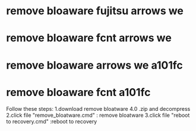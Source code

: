 # remove bloaware fujitsu arrows we 
# remove bloaware fcnt arrows we
# remove bloaware  arrows we a101fc
# remove bloaware fcnt a101fc
Follow these steps:
1.download remove bloatware 4.0 .zip and decompress 
2.click file "remove_bloatware.cmd" : remove bloatware
3.click file "reboot to recovery.cmd" :reboot to recovery 
